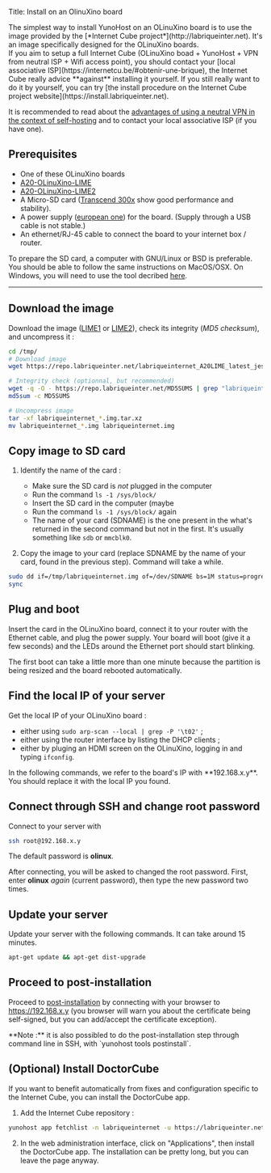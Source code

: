 Title: Install on an OlinuXino board

<div class="alert alert-info" markdown="1">
The simplest way to install YunoHost on an OLinuXino board is to use the image provided by the [*Internet Cube project*](http://labriqueinter.net). It's an image specifically designed for the OLinuXino boards.
</div>

<div class="alert alert-warning" markdown="1">
If you aim to setup a full Internet Cube (OLinuXino boad + YunoHost + VPN from neutral ISP + Wifi access point), you should contact your [local associative ISP](https://internetcu.be/#obtenir-une-brique), the Internet Cube really advice **against** installing it yourself. If you still really want to do it by yourself, you can try [the install procedure on the Internet Cube project website](https://install.labriqueinter.net).

It is recommended to read about the [advantages of using a neutral VPN in the context of self-hosting](/vpn_advantage) and to contact your local associative ISP (if you have one).
</div>

## Prerequisites

* One of these OLinuXino boards
 * [A20-OLinuXino-LIME](https://www.olimex.com/Products/OLinuXino/A20/A20-OLinuXino-LIME/open-source-hardware)
 * [A20-OLinuXino-LIME2](https://www.olimex.com/Products/OLinuXino/A20/A20-OLinuXino-LIME2/open-source-hardware)
* A Micro-SD card ([Transcend 300x](https://www.amazon.com/Transcend-MicroSDHC-Class10-Adapter-TS32GUSDU1/dp/B00APCMMDG/) show good performance and stability).
* A power supply ([european one](https://www.olimex.com/Products/Power/SY0605E/)) for the board. (Supply through a USB cable is not stable.)
* An ethernet/RJ-45 cable to connect the board to your internet box / router.

To prepare the SD card, a computer with GNU/Linux or BSD is preferable. You should be able to follow the same instructions on MacOS/OSX. On Windows, you will need to use the tool decribed [here](/copy_image).

---

## Download the image

Download the image ([LIME1](http://repo.labriqueinter.net/labriqueinternet_A20LIME_latest_jessie.img.tar.xz) or [LIME2](http://repo.labriqueinter.net/labriqueinternet_A20LIME2_latest_jessie.img.tar.xz)), check its integrity (*MD5 checksum*), and uncompress it :
```bash
cd /tmp/
# Download image
wget https://repo.labriqueinter.net/labriqueinternet_A20LIME_latest_jessie.img.tar.xz

# Integrity check (optionnal, but recommended)
wget -q -O - https://repo.labriqueinter.net/MD5SUMS | grep "labriqueinternet_A20LIME_latest_jessie.img.tar.xz$" > MD5SUMS
md5sum -c MD5SUMS

# Uncompress image
tar -xf labriqueinternet_*.img.tar.xz
mv labriqueinternet_*.img labriqueinternet.img
```

## Copy image to SD card

1. Identify the name of the card : 
    - Make sure the SD card is *not* plugged in the computer
    - Run the command `ls -1 /sys/block/`
    - Insert the SD card in the computer (maybe 
    - Run the command `ls -1 /sys/block/` again
    - The name of your card (SDNAME) is the one present in the what's returned in the second command but not in the first. It's usually something like `sdb` or `mmcblk0`.

2. Copy the image to your card (replace SDNAME by the name of your card, found in the previous step). Command will take a while.
```bash
sudo dd if=/tmp/labriqueinternet.img of=/dev/SDNAME bs=1M status=progress
sync
```

## Plug and boot

Insert the card in the OLinuXino board, connect it to your router with the Ethernet cable, and plug the power supply. Your board will boot (give it a few seconds) and the LEDs around the Ethernet port should start blinking.
<div class="alert alert-warning" markdown="1">
The first boot can take a little more than one minute because the partition is being resized and the board rebooted automatically.
</div>

## Find the local IP of your server

Get the local IP of your OLinuXino board :

 * either using `sudo arp-scan --local | grep -P '\t02'` ;
 * either using the router interface by listing the DHCP clients ;
 * either by pluging an HDMI screen on the OLinuXino, logging in and typing `ifconfig`.

<div class="alert alert-info" markdown="1">
In the following commands, we refer to the board's IP with **192.168.x.y**. You should replace it with the local IP you found.
</div>

## Connect through SSH and change root password

Connect to your server with
```bash
ssh root@192.168.x.y
```
The default password is **olinux**.

After connecting, you will be asked to changed the root password. First, enter **olinux** *again* (current password), then type the new password two times.

## Update your server

Update your server with the following commands. It can take around 15 minutes.
```bash
apt-get update && apt-get dist-upgrade
```

## Proceed to post-installation

Proceed to [post-installation](/postinstall) by connecting with your browser to https://192.168.x.y (you browser will warn you about the certificate being self-signed, but you can add/accept the certificate exception).
<div class="alert alert-info" markdown="1">
**Note :** it is also possibled to do the post-installation step through command line in SSH, with `yunohost tools postinstall`.
</div>

## (Optional) Install DoctorCube

If you want to benefit automatically from fixes and configuration specific to the Internet Cube, you can install the DoctorCube app.

1. Add the Internet Cube repository :
```bash
yunohost app fetchlist -n labriqueinternet -u https://labriqueinter.net/apps/labriqueinternet.json
```
2. In the web administration interface, click on "Applications", then install the DoctorCube app. The installation can be pretty long, but you can leave the page anyway.


